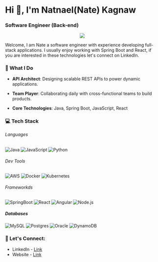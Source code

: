 <h1 align="">Hi 👋, I'm Natnael(Nate) Kagnaw</h1>
<h3 align="">Software Engineer (Back-end)</h3>
<p align="center">
<img src="https://media3.giphy.com/media/qgQUggAC3Pfv687qPC/giphy.gif?cid=ecf05e47xk2uyr004wsvp9yduw8ethe8ejdng241w09pdlh2&ep=v1_gifs_related&rid=giphy.gif&ct=g" />
</p>
Welcome, I am Nate a software engineer with experience developing full-stack applications. I usually enjoy working with Spring Boot and React, if you are interested in these technologies let's connect on LinkedIn.
<h3>🚀 What I Do</h3>

- **API Architect**: Designing scalable REST APIs to power dynamic applications.

- **Team Player**: Collaborating daily with cross-functional teams to build products.

- **Core Technologies**: Java, Spring Boot, JavaScript, React

<h3>💻 Tech Stack</h3>

<h6>Languages</h6>

![Java](https://img.shields.io/badge/Java-05122A?style=flat&logo=Java) ![JavaScript](https://img.shields.io/badge/JavaScript-05122A?style=flat&logo=javascript) ![Python](https://img.shields.io/badge/Python-05122A?style=flat&logo=python)

<h6>Dev Tools</h6>

![AWS](https://img.shields.io/badge/AWS-05122A?style=flat&logo=amazon) ![Docker](https://img.shields.io/badge/Docker-05122A?style=flat&logo=docker) ![Kubernetes](https://img.shields.io/badge/React-05122A?style=flat&logo=kubernetes)

<h6>Frameworkds</h6>

![SpringBoot](https://img.shields.io/badge/SpringBoot-05122A?style=flat&logo=springboot) ![React](https://img.shields.io/badge/React-05122A?style=flat&logo=react) ![Angular](https://img.shields.io/badge/Angular-05122A?style=flat&logo=angular) ![Node.js](https://img.shields.io/badge/Node.js-05122A?style=flat&logo=Node.js)

<h5>Databases</h5>

![MySQL](https://img.shields.io/badge/MySQL-FFF?style=flat&logo=mysql) ![Postgres](https://img.shields.io/badge/Postgres-FFF?style=flat&logo=postgresql) ![Oracle](https://img.shields.io/badge/Oracle-FFF?style=flat&logo=oracle) ![DynamoDB](https://img.shields.io/badge/DynamoDB-FFF?style=flat&logo=dynamodb)

<h3 align="left">🤝 Let's Connect:</h3>

- LinkedIn - [Link](https://www.linkedin.com/in/natnael-kagnaw)
- Website - [Link](https://www.natnael.link/)

<!-- <p align="">
<img align="center" src="https://github-readme-stats.vercel.app/api?username=NatnaelSisay&show_icons=true&count_private=true&include_all_commits=true&theme=react&bg_color=060B0D&icon_color=F8D866&hide_border=true&show_icons=false&hide_border=true" />
</p> -->
